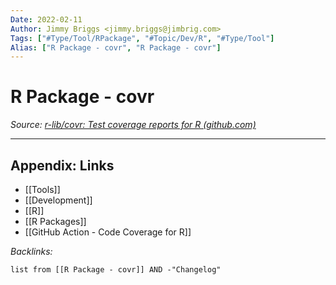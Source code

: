 ```yaml
---
Date: 2022-02-11
Author: Jimmy Briggs <jimmy.briggs@jimbrig.com>
Tags: ["#Type/Tool/RPackage", "#Topic/Dev/R", "#Type/Tool"]
Alias: ["R Package - covr", "R Package - covr"]
---
```


# R Package - covr

*Source: [r-lib/covr: Test coverage reports for R (github.com)](https://github.com/r-lib/covr)*



***

## Appendix: Links

- [[Tools]]
- [[Development]]
- [[R]]
- [[R Packages]]
- [[GitHub Action - Code Coverage for R]]

*Backlinks:*

```dataview
list from [[R Package - covr]] AND -"Changelog"
```